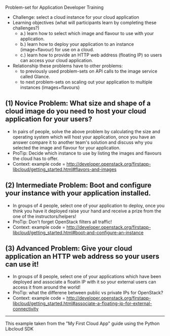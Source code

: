 Problem-set for Application Developer Training
 * Challenge: select a cloud instance for your cloud application
 * Learning objectives (what will participants learn by completing these challenges?)
   * a.) learn how to select which image and flavour to use with your application.
   * b.) learn how to deploy your application to an instance (image+flavour) for use on a cloud.
   * c.) learn how to provide an HTTP web address (floating IP) so users can access your cloud application.
 * Relationship these problems have to other problems:
   * <link> to previously used problem-sets on API calls to the image service called Glance.
   * <link> to next problem-sets on scaling out your application to multiple instances (images+flavours)

## (1) Novice Problem: What size and shape of a cloud image do you need to host your cloud application for your users?
 * In pairs of people, solve the above problem by calculating the size and operating system which will host your application, once you have an answer compare it to another team's solution and discuss why you selected the image and flavour for your application.
 * ProTip: Decide which instance to use by listing the images and flavours the cloud has to offer.
 * Context: example code = http://developer.openstack.org/firstapp-libcloud/getting_started.html#flavors-and-images

## (2) Intermediate Problem: Boot and configure your instance with your application installed.
 * In groups of 4 people, select one of your application to deploy, once you think you have it deployed raise your hand and receive a prize from the one of the instructors/helpers!
 * ProTip: Don't forget OpenStack filters all traffic!
 * Context: example code = http://developer.openstack.org/firstapp-libcloud/getting_started.html#boot-and-configure-an-instance

## (3) Advanced Problem: Give your cloud application an HTTP web address so your users can use it!
 * In groups of 8 people, select one of your applications which have been deployed and associate a floatin IP with it so your external users can access it from around the world!
 * ProTip: what the differene between public vs private IPs for OpenStack?
 * Context: example code = http://developer.openstack.org/firstapp-libcloud/getting_started.html#associate-a-floating-ip-for-external-connectivity

---
This example taken from the "My First Cloud App" guide using the Python Libcloud SDK
 
